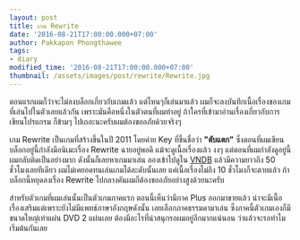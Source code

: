 ```yaml
---
layout: post
title: เกม Rewrite
date: '2016-08-21T17:00:00.000+07:00'
author: Pakkapon Phongthawee
tags:
- diary
modified_time: '2016-08-21T17:00:00.000+07:00'
thumbnail: /assets/images/post/rewrite/Rewrite.jpg
---
```

ตอนแรกผมก็ว่าจะไม่ลงบล็อกเกี่ยวกับเกมแล้ว แต่ไหนๆก็เล่นมาแล้ว ผมก็จะลงบันทึกเนื้อเรื่องของเกมที่เล่นไปในตัวเลยแล้วกัน เพราะมันคือหนึ่งในตัวตนที่ผมทำอยู่ ถ้าใครที่เข้ามาอ่านเรื่องเกี่ยวกับการเขียนโปรแกรม ก็ข้ามๆ ไปเถอะนะครับผมต้องขออภัยด้วยจริงๆ

เกม Rewrite เป็นเกมที่สร้างขึ้นในปี 2011 โดยค่าย Key ที่ขึ้นชื่อว่า **"ตับแตก"** ซึ่งตอนที่ผมเขียนบล็อกอยู่นี้กำลังมีอนิเมะเรื่อง Rewrite ฉายอยู่พอดี แม้จะดูเนื้อเรื่องแล้ว งงๆ แต่ตอนที่ผมกำลังดูอยู่นี้ผมกลับติดเป็นอย่างมาก ดังนั้นก็เลยหาเกมมาเล่น ลองเข้าไปดูใน [VNDB](https://vndb.org/v751) แล้วมีความยาวถึง 50 ชั่วโมงเลยทีเดียว ผมไม่เคยอดทนเล่นเกมได้ละดับนั้นเลย แค่เนื้อเรื่องไม่ถึง 10 ชั่วโมงก็จะตายแล้ว ถ้าบล็อกนี้หยุดลงเรื่อง Rewrite ไปกลางคันผมก็ต้องขออภัยอย่างสูงด้วยนะครับ

สำหรับตัวเกมที่ผมเล่นนั้นเป็นตัวเกมภาคแรก ตอนนี้เห็นว่ามีภาค Plus ออกมาขายแล้ว น่าจะมีเนื้อเรื่องเสริมแต่เพราะยังไม่มีแพทช์ภาษาอังกฤษดังนั้น เลยเลือกภาคธรรมดามาเล่น ซึ่งภาคนี้ตัวเกมเองก็มีขนาดใหญ่เท่าแผ่น DVD 2 แผ่นเลย ต้องมีอะไรที่น่าสนุกรอผมอยู่อีกมากแน่นอน ว่าแล้วจะรอทำไมเริ่มต้นกันเลย
